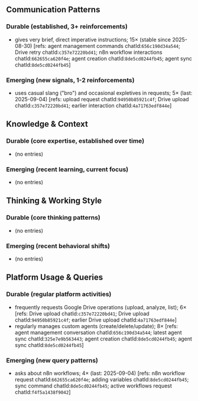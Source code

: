 ## Communication Patterns
### Durable (established, 3+ reinforcements)
- gives very brief, direct imperative instructions; 15× (stable since 2025-08-30) [refs: agent management commands chatId:`656c190d34a544`; Drive retry chatId:`c357e72220bd41`; n8n workflow interactions chatId:`662655ca620f4e`; agent creation chatId:`8de5cd0244fb45`; agent sync chatId:`8de5cd0244fb45`]

### Emerging (new signals, 1-2 reinforcements)
- uses casual slang ("bro") and occasional expletives in requests; 5× (last: 2025-09-04) [refs: upload request chatId:`94950b85921c4f`; Drive upload chatId:`c357e72220bd41`; earlier interaction chatId:`4a71763edf844e`]

## Knowledge & Context
### Durable (core expertise, established over time)
- (no entries)

### Emerging (recent learning, current focus)
- (no entries)

## Thinking & Working Style
### Durable (core thinking patterns)
- (no entries)

### Emerging (recent behavioral shifts)
- (no entries)

## Platform Usage & Queries
### Durable (regular platform activities)
- frequently requests Google Drive operations (upload, analyze, list); 6× [refs: Drive upload chatId:`c357e72220bd41`; Drive upload chatId:`94950b85921c4f`; earlier Drive upload chatId:`4a71763edf844e`]
- regularly manages custom agents (create/delete/update); 8× [refs: agent management conversation chatId:`656c190d34a544`; latest agent sync chatId:`325e7e9b563443`; agent creation chatId:`8de5cd0244fb45`; agent sync chatId:`8de5cd0244fb45`]

### Emerging (new query patterns)
- asks about n8n workflows; 4× (last: 2025-09-04) [refs: n8n workflow request chatId:`662655ca620f4e`; adding variables chatId:`8de5cd0244fb45`; sync command chatId:`8de5cd0244fb45`; active workflows request chatId:`f4f5a1438f9042`]